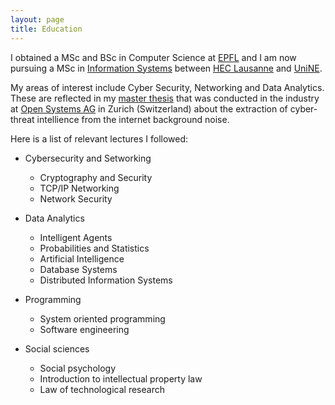 ```yaml
---
layout: page
title: Education
---
```


I obtained a MSc and BSc in Computer Science at [EPFL](https://epfl.ch) and I am now pursuing a MSc in [Information Systems](https://www.unil.ch/hec/en/home/menuinst/etudes/masters/systemes-d-information.html) between [HEC Lausanne](http://www.unil.ch/hec/en/home.html) and [UniNE](https://www.unine.ch/seco/home.html).

My areas of interest include Cyber Security, Networking and Data Analytics. These are reflected in my [master thesis](https://thomasmizraji.github.io/masterThesis.pdf) that was conducted in the industry at [Open Systems AG](https://www.open.ch/en/career/internships.php) in Zurich (Switzerland) about the extraction of cyber-threat intellience from the internet background noise.

Here is a list of relevant lectures I followed:

- Cybersecurity and Setworking
  - Cryptography and Security
  - TCP/IP Networking
  - Network Security

- Data Analytics
  - Intelligent Agents
  - Probabilities and Statistics
  - Artificial Intelligence
  - Database Systems
  - Distributed Information Systems

- Programming
  - System oriented programming
  - Software engineering

- Social sciences
  - Social psychology
  - Introduction to intellectual property law
  - Law of technological research
